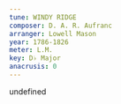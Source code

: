 ```yaml
---
tune: WINDY RIDGE
composer: D. A. R. Aufranc
arranger: Lowell Mason
year: 1786-1826
meter: L.M.
key: D♭ Major
anacrusis: 0
---
```

undefined
